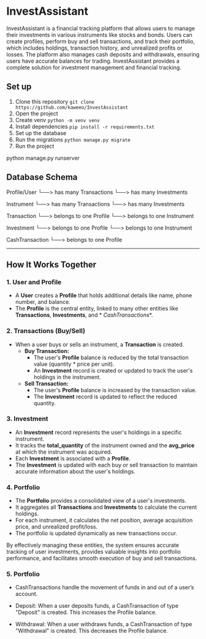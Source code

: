 # InvestAssistant

InvestAssistant is a financial tracking platform that allows users to manage their investments in various instruments
like stocks and bonds. Users can create profiles, perform buy and sell transactions, and track their portfolio, which
includes holdings, transaction history, and unrealized profits or losses. The platform also manages cash deposits and
withdrawals, ensuring users have accurate balances for trading. InvestAssistant provides a complete solution for
investment management and financial tracking.

## Set up

1. Clone this repository
   `git clone https://github.com/kaweeo/InvestAssistant`
2. Open the project
3. Create venv
   `python -m venv venv`
4. Install dependencies
   `pip install -r requirements.txt`
5. Set up the database
6. Run the migrations
   `python manage.py migrate`
7. Run the project

python manage.py runserver

## Database Schema

Profile/User └──> has many Transactions └──> has many Investments

Instrument └──> has many Transactions └──> has many Investments

Transaction └──> belongs to one Profile └──> belongs to one Instrument

Investment └──> belongs to one Profile └──> belongs to one Instrument

CashTransaction └──> belongs to one Profile

---

## How It Works Together

### 1. User and Profile

* A **User** creates a **Profile** that holds additional details like name, phone number, and balance.
* The **Profile** is the central entity, linked to many other entities like **Transactions**, **Investments**, and *
  *CashTransactions**.

### 2. Transactions (Buy/Sell)

* When a user buys or sells an instrument, a **Transaction** is created.
    * **Buy Transaction:**
        - The user's **Profile** balance is reduced by the total transaction value (quantity * price per unit).
        - An **Investment** record is created or updated to track the user's holdings in the instrument.
    * **Sell Transaction:**
        - The user's **Profile** balance is increased by the transaction value.
        - The **Investment** record is updated to reflect the reduced quantity.

### 3. Investment

* An **Investment** record represents the user's holdings in a specific instrument.
* It tracks the **total_quantity** of the instrument owned and the **avg_price** at which the instrument was acquired.
* Each **Investment** is associated with a **Profile**.
* The **Investment** is updated with each buy or sell transaction to maintain accurate information about the user's
  holdings.

### 4. Portfolio

* The **Portfolio** provides a consolidated view of a user's investments.
* It aggregates all **Transactions** and **Investments** to calculate the current holdings.
* For each instrument, it calculates the net position, average acquisition price, and unrealized profit/loss.
* The portfolio is updated dynamically as new transactions occur.

By effectively managing these entities, the system ensures accurate tracking of user investments, provides valuable
insights into portfolio performance, and facilitates smooth execution of buy and sell transactions.

### 5. Portfolio

* CashTransactions handle the movement of funds in and out of a user’s account.

* Deposit: When a user deposits funds, a CashTransaction of type "Deposit" is created. This increases the Profile
  balance.
* Withdrawal: When a user withdraws funds, a CashTransaction of type "Withdrawal" is created. This decreases the Profile
  balance.
